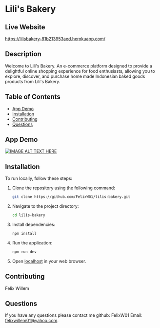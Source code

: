 # Lili's Bakery

## Live Website 
https://lilisbakery-81b213953aed.herokuapp.com/

## Description
Welcome to Lili's Bakery. An e-commerce platform designed to provide a delightful online shopping experience for food enthusiasts, allowing you to explore, discover, and purchase home made Indonesian baked goods products from Lili's Bakery.

## Table of Contents
- [App Demo](#app-demo)
- [Installation](#installation)
- [Contributing](#contributing)
- [Questions](#questions)

## App Demo
[![IMAGE ALT TEXT HERE](https://img.youtube.com/vi/PlWWhpj49pc/0.jpg)](https://www.youtube.com/watch?v=PlWWhpj49pc)

## Installation
To run locally, follow these steps:

1. Clone the repository using the following command:
    ```bash
    git clone https://github.com/FelixW01/lilis-bakery.git
    ```

2. Navigate to the project directory:
    ```bash
    cd lilis-bakery
    ```

3. Install dependencies:
    ```bash
    npm install
    ```

4. Run the application:
    ```bash
    npm run dev
    ```

5. Open [localhost](http://127.0.0.1:5173/) in your web browser.


## Contributing
Felix Willem

## Questions
If you have any questions please contact me github: FelixW01 Email: felixwillem01@yahoo.com.
